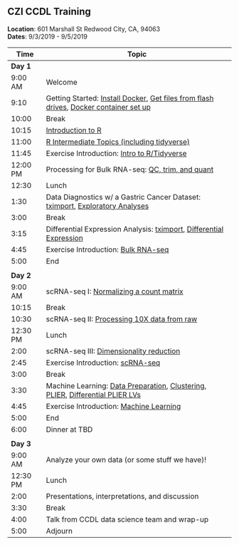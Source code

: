 ## CZI CCDL Training

**Location**: 601 Marshall St Redwood City, CA, 94063  
**Dates**: 9/3/2019 - 9/5/2019

| Time        | Topic                                          |
|-------------|------------------------------------------------|
| **Day 1**   |                                                |
| 9:00 AM     | Welcome                                        |
| 9:10        | Getting Started: [Install Docker](https://github.com/AlexsLemonade/training-modules/blob/master/docker-install/README.md), [Get files from flash drives](flashdrive-instructions.md), [Docker container set up](docker-pull.md) |
| 10:00       | Break                                            |
| 10:15       | [Introduction to R](https://alexslemonade.github.io/training-modules/intro-to-R-tidyverse/01-intro_to_r.nb.html)                                |
| 11:00       | [R Intermediate Topics (including tidyverse)](https://alexslemonade.github.io/training-modules/intro-to-R-tidyverse/02-intro_to_tidyverse.nb.html)      |
| 11:45       | Exercise Introduction: [Intro to R/Tidyverse](https://github.com/AlexsLemonade/training-modules/blob/master/intro-to-R-tidyverse/03-intro_to_r_tidyverse_exercise.Rmd)      |
| 12:00 PM    | Processing for Bulk RNA-seq: [QC, trim, and quant](https://github.com/AlexsLemonade/training-modules/blob/master/RNA-seq/01-qc_trim_quant.md)            |
| 12:30       | Lunch                                          |
| 1:30        | Data Diagnostics w/ a Gastric Cancer Dataset: [tximport](https://alexslemonade.github.io/training-modules/RNA-seq/02-gastric_cancer_tximport.nb.html), [Exploratory Analyses](https://alexslemonade.github.io/training-modules/RNA-seq/03-gastric_cancer_exploratory.nb.html) |
| 3:00        | Break                                          |
| 3:15        | Differential Expression Analysis: [tximport](https://github.com/AlexsLemonade/training-modules/blob/master/RNA-seq/04-nb_cell_line_tximport.md), [Differential Expression](https://alexslemonade.github.io/training-modules/RNA-seq/05-nb_cell_line_DESeq2.nb.html)               |
| 4:45        | Exercise Introduction: [Bulk RNA-seq](https://github.com/AlexsLemonade/training-modules/blob/master/RNA-seq/06-bulk_rnaseq_exercise.Rmd)                                              |
| 5:00        | End                                            |
|             |                                                |
| **Day 2**   |                                                |
| 9:00 AM     | scRNA-seq I: [Normalizing a count matrix](https://alexslemonade.github.io/training-modules/scRNA-seq/01-normalizing_scRNA-seq.nb.html)             |
| 10:15       | Break                                          |
| 10:30       | scRNA-seq II: [Processing 10X data from raw](https://github.com/AlexsLemonade/training-modules/blob/master/scRNA-seq/02-tag-based_pre-processing_scRNA-seq.md)                 |
| 12:30 PM    | Lunch                                          |
| 2:00        | scRNA-seq III: [Dimensionality reduction](https://alexslemonade.github.io/training-modules/scRNA-seq/03-dimension_reduction_scRNA-seq.nb.html)                                  |
| 2:45        | Exercise Introduction: [scRNA-seq](https://github.com/AlexsLemonade/training-modules/blob/master/scRNA-seq/04-scrnaseq_exercise.Rmd)                                              |
| 3:00        | Break                                          |
| 3:30        | Machine Learning: [Data Preparation](https://alexslemonade.github.io/training-modules/machine-learning/01-medulloblastoma_data_prep.nb.html), [Clustering](https://alexslemonade.github.io/training-modules/machine-learning/02-medulloblastoma_clustering.nb.html), [PLIER](https://alexslemonade.github.io/training-modules/machine-learning/03-medulloblastoma_PLIER.nb.html), [Differential PLIER LVs](https://alexslemonade.github.io/training-modules/machine-learning/04-medulloblastoma_LV_differences.nb.html)  
| 4:45        | Exercise Introduction: [Machine Learning](https://github.com/AlexsLemonade/training-modules/blob/master/machine-learning/05-machine_learning_exercise.Rmd)                                            |
| 5:00        | End                                           |
| 6:00        | Dinner at TBD                                 |
|             |                                                |
| **Day 3**   |                                                |
| 9:00 AM     | Analyze your own data (or some stuff we have)!                         |
| 12:30 PM    | Lunch                                          |
| 2:00        | Presentations, interpretations, and discussion |
| 3:30        | Break                                          |
| 4:00        | Talk from CCDL data science team and wrap-up   |
| 5:00        | Adjourn                                        |
